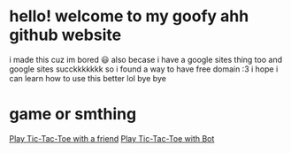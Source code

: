 # hello! welcome to my goofy ahh github website 
i made this cuz im bored 😃
also becase i have a google sites thing too and google sites succkkkkkkk so i found a way to have free domain :3
i hope i can learn how to use this better lol bye bye
# game or smthing
<a href="tic-tac-toe.html">Play Tic-Tac-Toe with a friend</a>
<a href="tic-tac-toe-bot.html">Play Tic-Tac-Toe with Bot</a>
